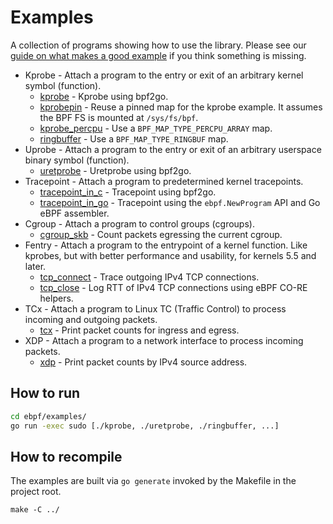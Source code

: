 # Examples

A collection of programs showing how to use the library.
Please see our [guide on what makes a good example](https://ebpf-go.dev/contributing/new-example/) if you think something is missing.

* Kprobe - Attach a program to the entry or exit of an arbitrary kernel symbol (function).
  * [kprobe](kprobe/) - Kprobe using bpf2go.
  * [kprobepin](kprobepin/) - Reuse a pinned map for the kprobe example. It assumes the BPF FS is mounted at `/sys/fs/bpf`.
  * [kprobe_percpu](kprobe_percpu/) - Use a `BPF_MAP_TYPE_PERCPU_ARRAY` map.
  * [ringbuffer](ringbuffer/) - Use a `BPF_MAP_TYPE_RINGBUF` map.
* Uprobe - Attach a program to the entry or exit of an arbitrary userspace binary symbol (function).
  * [uretprobe](uretprobe/) - Uretprobe using bpf2go.
* Tracepoint - Attach a program to predetermined kernel tracepoints.
  * [tracepoint_in_c](tracepoint_in_c/) - Tracepoint using bpf2go.
  * [tracepoint_in_go](tracepoint_in_go/) - Tracepoint using the `ebpf.NewProgram` API and Go eBPF assembler.
* Cgroup - Attach a program to control groups (cgroups).
  * [cgroup_skb](cgroup_skb/) - Count packets egressing the current cgroup.
* Fentry - Attach a program to the entrypoint of a kernel function.
  Like kprobes, but with better performance and usability, for kernels 5.5 and later.
  * [tcp_connect](fentry/) - Trace outgoing IPv4 TCP connections.
  * [tcp_close](tcprtt/) - Log RTT of IPv4 TCP connections using eBPF CO-RE helpers.
* TCx - Attach a program to Linux TC (Traffic Control) to process incoming and outgoing packets.
  * [tcx](./tcx/) - Print packet counts for ingress and egress.
* XDP - Attach a program to a network interface to process incoming packets.
  * [xdp](xdp/) - Print packet counts by IPv4 source address.

## How to run

```bash
cd ebpf/examples/
go run -exec sudo [./kprobe, ./uretprobe, ./ringbuffer, ...]
```

## How to recompile

The examples are built via `go generate` invoked by the Makefile in the project root.

```
make -C ../
```
